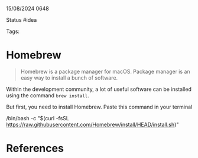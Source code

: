 15/08/2024 0648

Status #idea

Tags:

# Homebrew

> Homebrew is a package manager for macOS. Package manager is an easy way to install a bunch of software.

Within the development community, a lot of useful software can be installed using the command `brew install`.

But first, you need to install Homebrew. Paste this command in your terminal

/bin/bash -c "$(curl -fsSL https://raw.githubusercontent.com/Homebrew/install/HEAD/install.sh)"

# References
